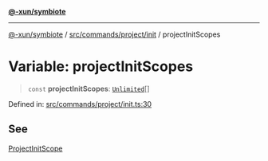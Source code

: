 [**@-xun/symbiote**](../../../../../README.md)

***

[@-xun/symbiote](../../../../../README.md) / [src/commands/project/init](../README.md) / projectInitScopes

# Variable: projectInitScopes

> `const` **projectInitScopes**: [`Unlimited`](../../../../configure/enumerations/UnlimitedGlobalScope.md#unlimited)[]

Defined in: [src/commands/project/init.ts:30](https://github.com/Xunnamius/symbiote/blob/e2a70374b9e5c61d555e2445ff09c823f586ccb3/src/commands/project/init.ts#L30)

## See

[ProjectInitScope](../../../../configure/enumerations/UnlimitedGlobalScope.md)
